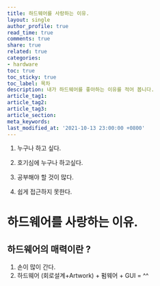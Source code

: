 ```yaml
---
title: 하드웨어를 사랑하는 이유.
layout: single
author_profile: true
read_time: true
comments: true
share: true
related: true
categories:
- hardware
toc: true
toc_sticky: true
toc_label: 목차
description: 내가 하드웨어를 좋아하는 이유를 적어 봅니다.
article_tag1: 
article_tag2: 
article_tag3: 
article_section: 
meta_keywords: 
last_modified_at: '2021-10-13 23:00:00 +0800'
---
```


1. 누구나 하고 싶다.

1. 호기심에 누구나 하고싶다.

2. 공부해야 할 것이 많다.

3. 쉽게 접근하지 못한다. 

   

# 하드웨어를 사랑하는 이유.

## 하드웨어의 매력이란 ?

1. 손이 많이 간다. 
2. 하드웨어 (회로설계+Artwork) + 펌웨어 + GUI = ^^





